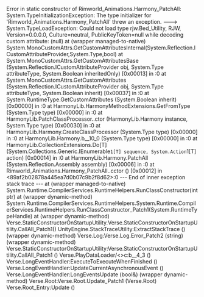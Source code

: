 Error in static constructor of Rimworld_Animations.Harmony_PatchAll: System.TypeInitializationException: The type initializer for 'Rimworld_Animations.Harmony_PatchAll' threw an exception. ---> System.TypeLoadException: Could not load type rjw.Bed_Utility, RJW, Version=0.0.0.0, Culture=neutral, PublicKeyToken=null while decoding custom attribute: (null) at (wrapper managed-to-native) System.MonoCustomAttrs.GetCustomAttributesInternal(System.Reflection.ICustomAttributeProvider,System.Type,bool) at System.MonoCustomAttrs.GetCustomAttributesBase (System.Reflection.ICustomAttributeProvider obj, System.Type attributeType, System.Boolean inheritedOnly) [0x00013] in :0 at System.MonoCustomAttrs.GetCustomAttributes (System.Reflection.ICustomAttributeProvider obj, System.Type attributeType, System.Boolean inherit) [0x00037] in :0 at System.RuntimeType.GetCustomAttributes (System.Boolean inherit) [0x00000] in :0 at HarmonyLib.HarmonyMethodExtensions.GetFromType (System.Type type) [0x00000] in :0 at HarmonyLib.PatchClassProcessor..ctor (HarmonyLib.Harmony instance, System.Type type) [0x00030] in :0 at HarmonyLib.Harmony.CreateClassProcessor (System.Type type) [0x00000] in :0 at HarmonyLib.Harmony.b__10_0 (System.Type type) [0x00000] in :0 at HarmonyLib.CollectionExtensions.Do[T] (System.Collections.Generic.IEnumerable`1[T] sequence, System.Action`1[T] action) [0x00014] in :0 at HarmonyLib.Harmony.PatchAll (System.Reflection.Assembly assembly) [0x00006] in :0 at Rimworld_Animations.Harmony_PatchAll..cctor () [0x00012] in <89af2b02878a445ea7d0b07c9b2f8d62>:0 --- End of inner exception stack trace --- at (wrapper managed-to-native) System.Runtime.CompilerServices.RuntimeHelpers.RunClassConstructor(intptr) at (wrapper dynamic-method) System.Runtime.CompilerServices.RuntimeHelpers.System.Runtime.CompilerServices.RuntimeHelpers.RunClassConstructor_Patch1(System.RuntimeTypeHandle) at (wrapper dynamic-method) Verse.StaticConstructorOnStartupUtility.Verse.StaticConstructorOnStartupUtility.CallAll_Patch1() UnityEngine.StackTraceUtility:ExtractStackTrace () (wrapper dynamic-method) Verse.Log:Verse.Log.Error_Patch2 (string) (wrapper dynamic-method) Verse.StaticConstructorOnStartupUtility:Verse.StaticConstructorOnStartupUtility.CallAll_Patch1 () Verse.PlayDataLoader/<>c:b__4_3 () Verse.LongEventHandler:ExecuteToExecuteWhenFinished () Verse.LongEventHandler:UpdateCurrentAsynchronousEvent () Verse.LongEventHandler:LongEventsUpdate (bool&) (wrapper dynamic-method) Verse.Root:Verse.Root.Update_Patch1 (Verse.Root) Verse.Root_Entry:Update ()
